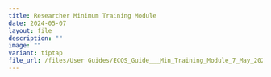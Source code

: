 ```yaml
---
title: Researcher Minimum Training Module
date: 2024-05-07
layout: file
description: ""
image: ""
variant: tiptap
file_url: /files/User Guides/ECOS_Guide___Min_Training_Module_7_May_2024.pdf
---
```

